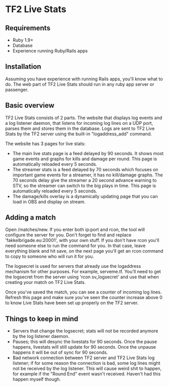 # TF2 Live Stats


## Requirements
* Ruby 1.9+
* Database
* Experience running Ruby/Rails apps

## Installation
Assuming you have experience with running Rails apps, you'll know what to do. The web part of TF2 Live Stats should run in any ruby app server or passenger.

## Basic overview
TF2 Live Stats consists of 2 parts. The website that displays log events and a log listener daemon, that listens for incoming log lines on a UDP port, parses them and stores them in the database.
Logs are sent to TF2 Live Stats by the TF2 server using the built-in "logaddress_add" command.

The website has 3 pages for live stats:
* The main live stats page is a feed delayed by 90 seconds. It shows most game events and graphs for kills and damage per round. This page is automatically reloaded every 5 seconds.
* The streamer stats is a feed delayed by 70 seconds which focuses on important game events for a streamer, it has no kill/damage graphs. The 70 seconds delay give the streamer a 20 second advance warning to STV, so the streamer can switch to the big plays in time. This page is automatically reloaded every 5 seconds.
* The damage/kills overlay is a dynamically updating page that you can load in OBS and display on stream.


## Adding a match
Open /matches/new. If you enter both ip:port and rcon, the tool will configure the server for you. Don't forget to find and replace 'fakkelbrigade.eu:20001', with your own stuff.
If you don't have rcon you'll need someone else to run the command for you. In that case, leave everything blank and hit save, on the next page you'll get an rcon command to copy to someone who will run it for you.

The logsecret is used for servers that already use the logaddress mechanism for other purposes. For example, serveme.tf. You'll need to get the logsecret from the server using 'rcon sv_logsecret' and use that when creating your match on TF2 Live Stats.

Once you've saved the match, you can see a counter of incoming log lines. Refresh this page and make sure you've seen the counter increase above 0 to know Live Stats have been set up properly on the TF2 server.


## Things to keep in mind
* Servers that change the logsecret; stats will not be recorded anymore by the log listener daemon.
* Pauses; this will desync the livestats for 90 seconds. Once the pause happens, livestats will still update for 90 seconds. Once the unpause happens it will be out of sync for 90 seconds.
* Bad network connection between TF2 server and TF2 Live Stats log listener; if for some reason the connection is bad, some log lines might not be received by the log listener. This will cause weird shit to happen, for example if the "Round End" event wasn't received.
Haven't had this happen myself though.
